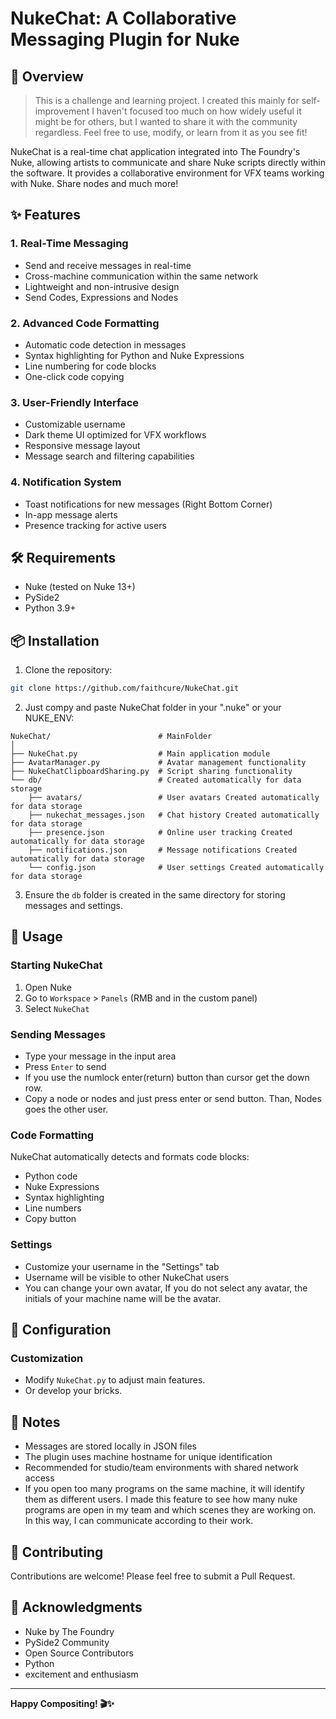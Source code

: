 # NukeChat: A Collaborative Messaging Plugin for Nuke
## 🚀 Overview
> This is a challenge and learning project. I created this mainly for self-improvement I haven't focused too much on how widely useful it might be for others, but I wanted to share it with the community regardless. Feel free to use, modify, or learn from it as you see fit!

NukeChat is a real-time chat application integrated into The Foundry's Nuke, allowing artists to communicate and share Nuke scripts directly within the software. It provides a collaborative environment for VFX teams working with Nuke. Share nodes and much more!

## ✨ Features

### 1. Real-Time Messaging
- Send and receive messages in real-time
- Cross-machine communication within the same network
- Lightweight and non-intrusive design
- Send Codes, Expressions and Nodes

### 2. Advanced Code Formatting
- Automatic code detection in messages
- Syntax highlighting for Python and Nuke Expressions
- Line numbering for code blocks
- One-click code copying

### 3. User-Friendly Interface
- Customizable username
- Dark theme UI optimized for VFX workflows
- Responsive message layout
- Message search and filtering capabilities

### 4. Notification System
- Toast notifications for new messages (Right Bottom Corner)
- In-app message alerts
- Presence tracking for active users

## 🛠 Requirements
- Nuke (tested on Nuke 13+)
- PySide2
- Python 3.9+

## 📦 Installation

1. Clone the repository:
```bash
git clone https://github.com/faithcure/NukeChat.git
```

2. Just compy and paste NukeChat folder in your ".nuke" or your NUKE_ENV:

```
NukeChat/                        # MainFolder
│
├── NukeChat.py                  # Main application module
├── AvatarManager.py             # Avatar management functionality
├── NukeChatClipboardSharing.py  # Script sharing functionality
└── db/                          # Created automatically for data storage
    ├── avatars/                 # User avatars Created automatically for data storage
    ├── nukechat_messages.json   # Chat history Created automatically for data storage
    ├── presence.json            # Online user tracking Created automatically for data storage
    ├── notifications.json       # Message notifications Created automatically for data storage
    └── config.json              # User settings Created automatically for data storage
```

3. Ensure the `db` folder is created in the same directory for storing messages and settings.

## 🚀 Usage

### Starting NukeChat
1. Open Nuke
2. Go to `Workspace` > `Panels` (RMB and in the custom panel)
3. Select `NukeChat`

### Sending Messages
- Type your message in the input area
- Press `Enter` to send
- If you use the numlock enter(return) button than cursor get the down row.
- Copy a node or nodes and just press enter or send button. Than, Nodes goes the other user.

### Code Formatting
NukeChat automatically detects and formats code blocks:
- Python code
- Nuke Expressions
- Syntax highlighting
- Line numbers
- Copy button

### Settings
- Customize your username in the "Settings" tab
- Username will be visible to other NukeChat users
- You can change your own avatar, If you do not select any avatar, the initials of your machine name will be the avatar.

## 🔧 Configuration

### Customization
- Modify `NukeChat.py` to adjust main features.
- Or develop your bricks.

## 📝 Notes
- Messages are stored locally in JSON files
- The plugin uses machine hostname for unique identification
- Recommended for studio/team environments with shared network access
- If you open too many programs on the same machine, it will identify them as different users. I made this feature to see how many nuke programs are open in my team and which scenes they are working on. In this way, I can communicate according to their work.

## 🤝 Contributing
Contributions are welcome! Please feel free to submit a Pull Request.

## 🙌 Acknowledgments
- Nuke by The Foundry
- PySide2 Community
- Open Source Contributors
- Python
- excitement and enthusiasm

---

**Happy Compositing! 🎬✨**
